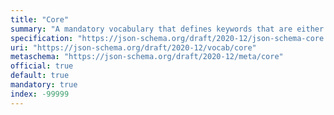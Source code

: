 ```yaml
---
title: "Core"
summary: "A mandatory vocabulary that defines keywords that are either required in order to process any schema or meta-schema, including those split across multiple documents, or exist to reserve keywords for purposes that require guaranteed interoperability."
specification: "https://json-schema.org/draft/2020-12/json-schema-core.html#section-8"
uri: "https://json-schema.org/draft/2020-12/vocab/core"
metaschema: "https://json-schema.org/draft/2020-12/meta/core"
official: true
default: true
mandatory: true
index: -99999
---
```

